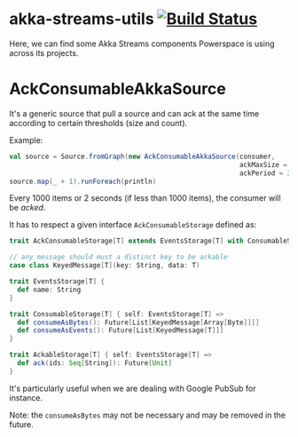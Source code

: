 # akka-streams-utils [![Build Status](https://travis-ci.org/Powerspace/akka-streams-utils.svg?branch=master)](https://travis-ci.org/Powerspace/akka-streams-utils)

Here, we can find some Akka Streams components Powerspace is using across its projects.

# AckConsumableAkkaSource

It's a generic source that pull a source and can ack at the same time according to certain thresholds (size and count).

Example:
```scala
val source = Source.fromGraph(new AckConsumableAkkaSource(consumer,
                                                          ackMaxSize = 1000,
                                                          ackPeriod = 2 seconds))
source.map(_ + 1).runForeach(println)
```

Every 1000 items or 2 seconds (if less than 1000 items), the consumer will be _acked_.

It has to respect a given interface `AckConsumableStorage` defined as:

```scala
trait AckConsumableStorage[T] extends EventsStorage[T] with ConsumableStorage[T] with AckableStorage[T]

// any message should must a distinct key to be ackable
case class KeyedMessage[T](key: String, data: T)

trait EventsStorage[T] {
  def name: String
}

trait ConsumableStorage[T] { self: EventsStorage[T] =>
  def consumeAsBytes(): Future[List[KeyedMessage[Array[Byte]]]]
  def consumeAsEvents(): Future[List[KeyedMessage[T]]]
}

trait AckableStorage[T] { self: EventsStorage[T] =>
  def ack(ids: Seq[String]): Future[Unit]
}
```

It's particularly useful when we are dealing with Google PubSub for instance.

Note: the `consumeAsBytes` may not be necessary and may be removed in the future.

